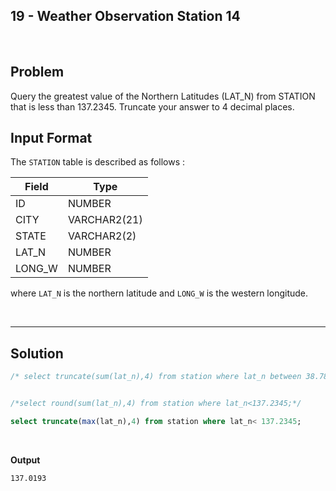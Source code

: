 ## 19 - Weather Observation Station 14
<br>

## Problem
Query the greatest value of the Northern Latitudes (LAT_N) from STATION that is less than 137.2345. Truncate your answer to 4 decimal places.

## Input Format

The `STATION` table is described as follows :


|  Field | Type |
|---|---|
| ID  | NUMBER |
| CITY | VARCHAR2(21)   |
| STATE  | VARCHAR2(2)  |
| LAT_N |  NUMBER |
| LONG_W | NUMBER |

where `LAT_N` is the northern latitude and `LONG_W` is the western longitude.


<br>

---

## Solution


```SQL
/* select truncate(sum(lat_n),4) from station where lat_n between 38.7880 and 137.2345;*/


/*select round(sum(lat_n),4) from station where lat_n<137.2345;*/

select truncate(max(lat_n),4) from station where lat_n< 137.2345;

```

<br>

**Output**

```
137.0193
```
